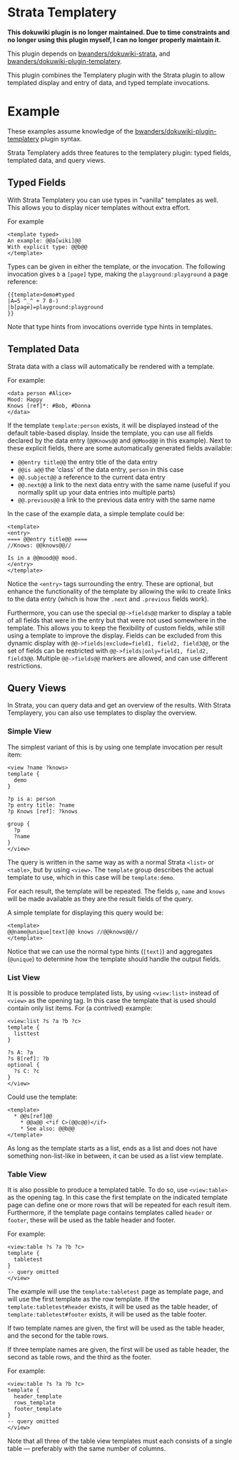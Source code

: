 Strata Templatery
=================

__This dokuwiki plugin is no longer maintained. Due to time constraints and no longer using this plugin myself, I can no longer properly maintain it.__

This plugin depends on [bwanders/dokuwiki-strata](https://github.com/bwanders/dokuwiki-strata), and [bwanders/dokuwiki-plugin-templatery](https://github.com/bwanders/dokuwiki-plugin-templatery).

This plugin combines the Templatery plugin with the Strata plugin to allow templated display and entry of data, and typed template invocations.


Example
=======

These examples assume knowledge of the [bwanders/dokuwiki-plugin-templatery](https://github.com/bwanders/dokuwiki-plugin-templatery) plugin syntax.

Strata Templatery adds three features to the templatery plugin: typed fields, templated data, and query views.


Typed Fields
------------

With Strata Templatery you can use types in "vanilla" templates as well. This allows you to display
nicer templates without extra effort.

For example

    <template typed>
    An example: @@a[wiki]@@
    With explicit type: @@b@@
    </template>

Types can be given in either the template, or the invocation. The following invocation gives `b` a `[page]` type,
making the `playground:playground` a page reference:

    {{template>demo#typed
    |A=5 ^_^ + 7 8-)
    |b[page]=playground:playground
    }}

Note that type hints from invocations override type hints in templates.


Templated Data
--------------

Strata data with a class will automatically be rendered with a template.

For example:

    <data person #Alice>
    Mood: Happy
    Knows [ref]*: #Bob, #Donna
    </data>

If the template `template:person` exists, it will be displayed instead of the default table-based display. Inside
the template, you can use all fields declared by the data entry (`@@Knows@@` and `@@Mood@@` in this example). Next to these
explicit fields, there are some automatically generated fields available:

  - `@@entry title@@` the entry title of the data entry
  - `@@is a@@` the 'class' of the data entry, `person` in this case
  - `@@.subject@@` a reference to the current data entry
  - `@@.next@@` a link to the next data entry with the same name (useful if you normally split up your data entries into multiple parts)
  - `@@.previous@@` a link to the previous data entry with the same name

In the case of the example data, a simple template could be:

    <template>
    <entry>
    ==== @@entry title@@ ====
    //Knows: @@knows@@//

    Is in a @@mood@@ mood.
    </entry>
    </template>

Notice the `<entry>` tags surrounding the entry. These are optional, but enhance the functionality of the template by
allowing the wiki to create links to the data entry (which is how the `.next` and `.previous` fields work).

Furthermore, you can use the special `@@->fields@@` marker to display a table of all fields that were in the entry
but that were not used somewhere in the template. This allows you to keep the flexibility of custom fields, while
still using a template to improve the display. Fields can be excluded from this dynamic display with `@@->fields|exclude=field1, field2, field3@@`, or the set of fields can be restricted with `@@->fields|only=field1, field2, field3@@`. Multiple `@@->fields@@` markers are allowed, and can use different restrictions.

Query Views
-----------

In Strata, you can query data and get an overview of the results. With Strata Templayery, you can also use
templates to display the overview.


### Simple View

The simplest variant of this is by using one template invocation per result item:

    <view ?name ?knows>
    template {
      demo
    }

    ?p is a: person
    ?p entry title: ?name
    ?p Knows [ref]: ?knows

    group {
      ?p
      ?name
    }
    </view>

The query is written in the same way as with a normal Strata `<list>` or `<table>`, but by using `<view>`.
The `template` group describes the actual template to use, which in this case will be `template:demo`.

For each result, the template will be repeated. The fields `p`, `name` and `knows` will be made available as
they are the result fields of the query.

A simple template for displaying this query would be:

    <template>
    @@name@unique[text]@@ knows //@@knows@@//
    </template>

Notice that we can use the normal type hints (`[text]`) and aggregates (`@unique`) to determine how the template
should handle the output fields.


### List View

It is possible to produce templated lists, by using `<view:list>` instead of `<view>` as the opening tag. In this case
the template that is used should contain only list items. For (a contrived) example:

    <view:list ?s ?a ?b ?c>
    template {
      listtest
    }
    
    ?s A: ?a
    ?s B[ref]: ?b
    optional {
      ?s C: ?c
    }
    </view>

Could use the template:

    <template>
      * @@s[ref]@@
        * @@a@@ <*if C>(@@c@@)</if>
        * See also: @@b@@
    </template>

As long as the template starts as a list, ends as a list and does not have something non-list-like in between, it can be used as a list view template.


### Table View

It is also possible to produce a templated table. To do so, use `<view:table>` as the opening tag. In this case the first template on the indicated template page can define one or more rows that will be repeated for each result item. Furthermore, if the template page contains templates called `header` or `footer`, these will be used as the table header and footer.

For example:

    <view:table ?s ?a ?b ?c>
    template {
      tabletest
    }
    -- query omitted
    </view>

The example will use the `template:tabletest` page as template page, and will use the first template as the row template. If 
the `template:tabletest#header` exists, it will be used as the table header, of `template:tabletest#footer` exists, it will be
used as the table footer.

If two template names are given, the first will be used as the table header, and the second for the table rows.

If three template names are given, the first will be used as table header, the second as table rows, and the third as the footer.

For example:

    <view:table ?s ?a ?b ?c>
    template {
      header_template
      rows_template
      footer_template
    }
    -- query omitted
    </view>

Note that all three of the table view templates must each consists of a single table — preferably with the same number of columns.
